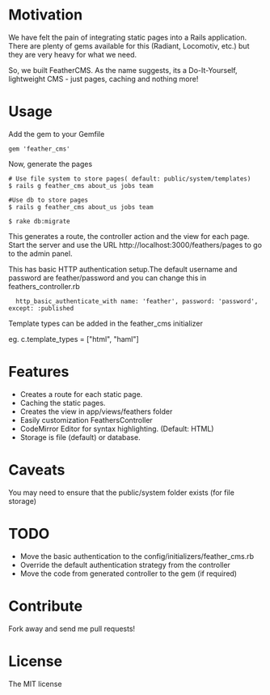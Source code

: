 # Motivation
 We have felt the pain of integrating static pages into a Rails application. There are plenty of gems available for this (Radiant, Locomotiv, etc.) but they are very heavy for what we need.

So, we built FeatherCMS. As the name suggests, its a Do-It-Yourself, lightweight CMS - just pages, caching and nothing more!

# Usage
Add the gem to your Gemfile

    gem 'feather_cms'

Now, generate the pages 

    # Use file system to store pages( default: public/system/templates)
    $ rails g feather_cms about_us jobs team
    
    #Use db to store pages
    $ rails g feather_cms about_us jobs team 
    
    $ rake db:migrate

This generates a route, the controller action and the view for each page. Start the server and use the URL http://localhost:3000/feathers/pages to go to the admin panel. 

This has basic HTTP authentication setup.The default username and password are feather/password and you can change this in feathers_controller.rb

      http_basic_authenticate_with name: 'feather', password: 'password', except: :published

Template types can be added in the feather_cms initializer 

   eg. c.template_types = ["html", "haml"]

# Features

* Creates a route for each static page.
* Caching the static pages.
* Creates the view in app/views/feathers folder
* Easily customization FeathersController
* CodeMirror Editor for syntax highlighting. (Default: HTML)
* Storage is file (default) or database.

# Caveats
You may need to ensure that the public/system folder exists (for file storage)

# TODO

* Move the basic authentication to the config/initializers/feather_cms.rb
* Override the default authentication strategy from the controller
* Move the code from generated controller to the gem (if required)
    
# Contribute
Fork away and send me pull requests!

# License 
The MIT license

